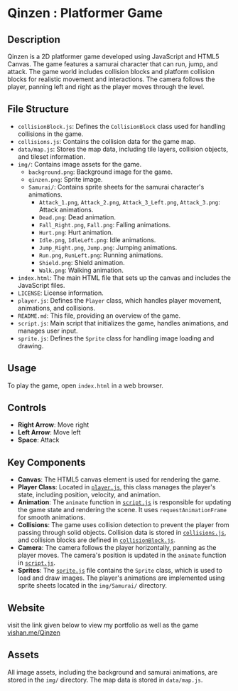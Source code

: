 # Qinzen : Platformer Game

## Description

Qinzen is a 2D platformer game developed using JavaScript and HTML5 Canvas. 
The game features a samurai character that can run, jump, and attack. 
The game world includes collision blocks and platform collision blocks for realistic movement and interactions.
The camera follows the player, panning left and right as the player moves through the level.

## File Structure

-   `collisionBlock.js`: Defines the `CollisionBlock` class used for handling collisions in the game.
-   `collisions.js`: Contains the collision data for the game map.
-   `data/map.js`: Stores the map data, including tile layers, collision objects, and tileset information.
-   `img/`: Contains image assets for the game.
    -   `background.png`: Background image for the game.
    -   `qinzen.png`: Sprite image.
    -   `Samurai/`: Contains sprite sheets for the samurai character's animations.
        -   `Attack_1.png`, `Attack_2.png`, `Attack_3_Left.png`, `Attack_3.png`: Attack animations.
        -   `Dead.png`: Dead animation.
        -   `Fall_Right.png`, `Fall.png`: Falling animations.
        -   `Hurt.png`: Hurt animation.
        -   `Idle.png`, `IdleLeft.png`: Idle animations.
        -   `Jump_Right.png`, `Jump.png`: Jumping animations.
        -   `Run.png`, `RunLeft.png`: Running animations.
        -   `Shield.png`: Shield animation.
        -   `Walk.png`: Walking animation.
-   `index.html`: The main HTML file that sets up the canvas and includes the JavaScript files.
-   `LICENSE`: License information.
-   `player.js`: Defines the `Player` class, which handles player movement, animations, and collisions.
-   `README.md`: This file, providing an overview of the game.
-   `script.js`: Main script that initializes the game, handles animations, and manages user input.
-   `sprite.js`: Defines the `Sprite` class for handling image loading and drawing.

## Usage

To play the game, open `index.html` in a web browser.

## Controls

-   **Right Arrow**: Move right
-   **Left Arrow**: Move left
-   **Space**: Attack

## Key Components

-   **Canvas**: The HTML5 canvas element is used for rendering the game.
-   **Player Class**: Located in [`player.js`](player.js), this class manages the player's state, including position, velocity, and animation.
-   **Animation**: The `animate` function in [`script.js`](script.js) is responsible for updating the game state and rendering the scene.  It uses `requestAnimationFrame` for smooth animations.
-   **Collisions**: The game uses collision detection to prevent the player from passing through solid objects.  Collision data is stored in [`collisions.js`](collisions.js), and collision blocks are defined in [`collisionBlock.js`](collisionBlock.js).
-   **Camera**: The camera follows the player horizontally, panning as the player moves. The camera's position is updated in the `animate` function in [`script.js`](script.js).
-   **Sprites**: The [`sprite.js`](sprite.js) file contains the `Sprite` class, which is used to load and draw images.  The player's animations are implemented using sprite sheets located in the `img/Samurai/` directory.

## Website
visit the link given below to view my portfolio as well as the game
[vishan.me/Qinzen](https://vishan.me/Qinzen)

## Assets

All image assets, including the background and samurai animations, are stored in the `img/` directory. The map data is stored in `data/map.js`.
